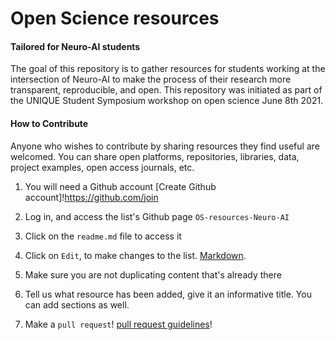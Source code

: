 # Open Science resources 
#### Tailored for Neuro-AI students

The goal of this repository is to gather resources for students working at the intersection of Neuro-AI to make the process of their research more transparent, reproducible, and open. This repository was initiated as part of the UNIQUE Student Symposium workshop on open science June 8th 2021.

#### How to Contribute
Anyone who wishes to contribute by sharing resources they find useful are welcomed. You can share open platforms, repositories, libraries, data, project examples, open access journals, etc. 

   1. You will need a Github account [Create Github account]!https://github.com/join
     
   2. Log in, and access the list's Github page `OS-resources-Neuro-AI`
  
   3. Click on the `readme.md` file to access it
   
   4. Click on `Edit`, to make changes to the list. [Markdown](https://help.github.com/articles/github-flavored-markdown/).
   
   5. Make sure you are not duplicating content that's already there
   
   6. Tell us what resource has been added, give it an informative title. You can add sections as well.
   
   7. Make a `pull request`! [pull request guidelines](https://help.github.com/articles/using-pull-requests/)!
  


